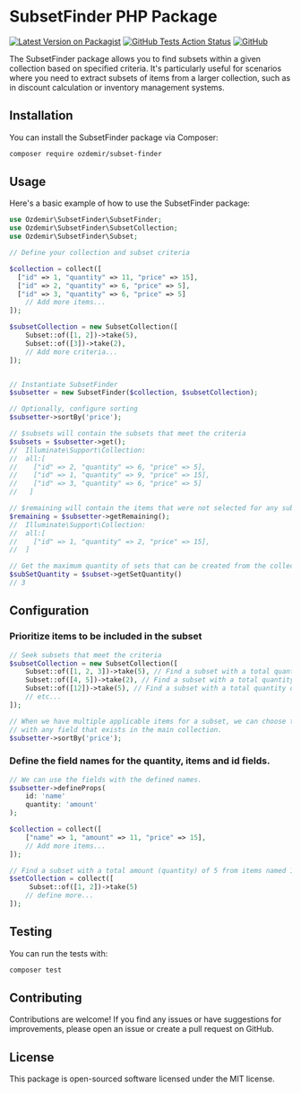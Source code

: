 # SubsetFinder PHP Package

[![Latest Version on Packagist](https://img.shields.io/packagist/v/ozdemir/subset-finder)](https://packagist.org/packages/ozdemir/subset-finder)
[![GitHub Tests Action Status](https://img.shields.io/github/actions/workflow/status/n1crack/subset-finder/run-tests.yml)](https://github.com/n1crack/subset-finder/actions)
[![GitHub](https://img.shields.io/github/license/n1crack/subset-finder)](https://github.com/n1crack/subset-finder/blob/main/LICENSE.md)

The SubsetFinder package allows you to find subsets within a given collection based on specified criteria. It's particularly useful for scenarios where you need to extract subsets of items from a larger collection, such as in discount calculation or inventory management systems.

## Installation
You can install the SubsetFinder package via Composer:

```zsh
composer require ozdemir/subset-finder
```

## Usage
Here's a basic example of how to use the SubsetFinder package:

```php
use Ozdemir\SubsetFinder\SubsetFinder;
use Ozdemir\SubsetFinder\SubsetCollection;
use Ozdemir\SubsetFinder\Subset;

// Define your collection and subset criteria

$collection = collect([
  ["id" => 1, "quantity" => 11, "price" => 15],
  ["id" => 2, "quantity" => 6, "price" => 5],
  ["id" => 3, "quantity" => 6, "price" => 5]
    // Add more items...
]);

$subsetCollection = new SubsetCollection([
    Subset::of([1, 2])->take(5),
    Subset::of([3])->take(2),
    // Add more criteria...
]);


// Instantiate SubsetFinder
$subsetter = new SubsetFinder($collection, $subsetCollection);

// Optionally, configure sorting
$subsetter->sortBy('price');

// $subsets will contain the subsets that meet the criteria
$subsets = $subsetter->get();
//  Illuminate\Support\Collection:
//  all:[
//    ["id" => 2, "quantity" => 6, "price" => 5],
//    ["id" => 1, "quantity" => 9, "price" => 15],
//    ["id" => 3, "quantity" => 6, "price" => 5]
//   ]

// $remaining will contain the items that were not selected for any subset
$remaining = $subsetter->getRemaining();
//  Illuminate\Support\Collection:
//  all:[
//    ["id" => 1, "quantity" => 2, "price" => 15],
//  ]

// Get the maximum quantity of sets that can be created from the collection.
$subSetQuantity = $subset->getSetQuantity()
// 3

```

## Configuration

### Prioritize items to be included in the subset
```php
// Seek subsets that meet the criteria
$subsetCollection = new SubsetCollection([
    Subset::of([1, 2, 3])->take(5), // Find a subset with a total quantity of 5 from items 1, 2, and 3 in the collection
    Subset::of([4, 5])->take(2), // Find a subset with a total quantity of 2 from items 4 and 5 in the collection
    Subset::of([12])->take(5), // Find a subset with a total quantity of 5 from item 12 in the collection
    // etc...
]);

// When we have multiple applicable items for a subset, we can choose to prioritize the ones
// with any field that exists in the main collection.
$subsetter->sortBy('price');
```

### Define the field names for the quantity, items and id fields. 

```php
// We can use the fields with the defined names.
$subsetter->defineProps(
    id: 'name'
    quantity: 'amount'
);

$collection = collect([
    ["name" => 1, "amount" => 11, "price" => 15],
    // Add more items...
]);

// Find a subset with a total amount (quantity) of 5 from items named 1 and 2 (id) in the collection
$setCollection = collect([
     Subset::of([1, 2])->take(5) 
    // define more...
]);
```

## Testing
You can run the tests with:

```zsh
composer test
```

## Contributing
Contributions are welcome! If you find any issues or have suggestions for improvements, please open an issue or create a pull request on GitHub.

## License
This package is open-sourced software licensed under the MIT license.
